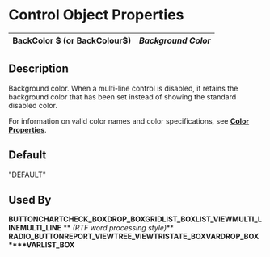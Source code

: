 # Control Object Properties

**BackColor $ (or BackColour$)** |  **_Background Color_**  
---|---  
  
## Description

Background color. When a multi-line control is disabled, it retains the background color that has been set instead of showing the standard disabled color.

For information on valid color names and color specifications, see **[Color Properties](../control_object_properties/colour_properties.md)**.

## Default

"DEFAULT"

## Used By

**BUTTON****CHART****CHECK_BOX****DROP_BOX****GRID****LIST_BOX****LIST_VIEW****MULTI_LINE****MULTI_LINE** ** _(RTF word processing style)_** **RADIO_BUTTON****REPORT_VIEW****TREE_VIEW****TRISTATE_BOX****VARDROP_BOX****VARLIST_BOX**
